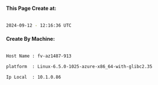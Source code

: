 
   
#### This Page Create at:

```bash

2024-09-12 - 12:16:36 UTC

```

#### Create By Machine:

```bash

Host Name : fv-az1487-913

platform  : Linux-6.5.0-1025-azure-x86_64-with-glibc2.35

Ip Local  : 10.1.0.86

```


